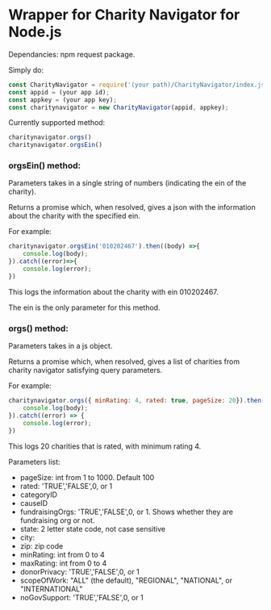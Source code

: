 # Wrapper for Charity Navigator for Node.js

Dependancies: npm request package.

Simply do:

```javascript
const CharityNavigator = require('(your path)/CharityNavigator/index.js');
const appid = (your app id);
const appkey = (your app key);
const charitynavigator = new CharityNavigator(appid, appkey);
```

Currently supported method:
```javascript
charitynavigator.orgs()
charitynavigator.orgsEin()
```

### orgsEin() method:

Parameters takes in a single string of numbers (indicating the ein of the charity).

Returns a promise which, when resolved, gives a json with the information about the charity with the specified ein.

For example:
```javascript
charitynavigator.orgsEin('010202467').then((body) =>{
    console.log(body);
}).catch((error)=>{
    console.log(error);
})
```
This logs the information about the charity with ein 010202467.

The ein is the only parameter for this method.


### orgs() method:

Parameters takes in a js object.

Returns a promise which, when resolved, gives a list of charities from charity navigator satisfying query parameters.

For example:
```javascript
charitynavigator.orgs({ minRating: 4, rated: true, pageSize: 20}).then((body)=>{
    console.log(body);
}).catch((error) => {
    console.log(error);
})
```

This logs 20 charities that is rated, with minimum rating 4.

Parameters list:
- pageSize: int from 1 to 1000. Default 100
- rated: 'TRUE','FALSE',0, or 1
- categoryID
- causeID
- fundraisingOrgs: 'TRUE','FALSE',0, or 1. Shows whether they are fundraising org or not.
- state: 2 letter state code, not case sensitive
- city:
- zip: zip code
- minRating: int from 0 to 4
- maxRating: int from 0 to 4
- donorPrivacy: 'TRUE','FALSE',0, or 1
- scopeOfWork:  "ALL" (the default), "REGIONAL", "NATIONAL", or "INTERNATIONAL"
- noGovSupport: 'TRUE','FALSE',0, or 1
